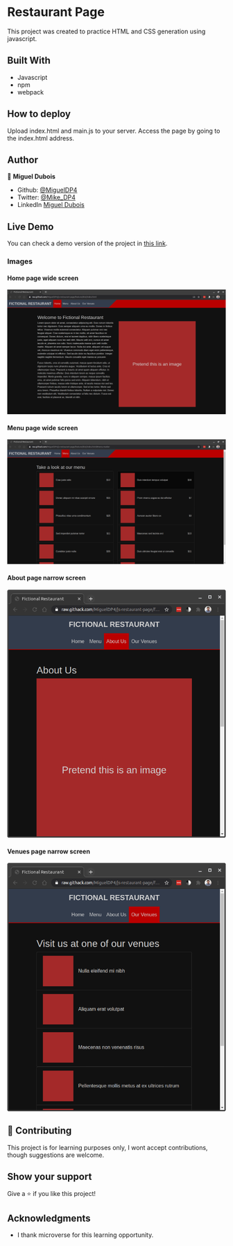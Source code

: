# Restaurant Page

This project was created to practice HTML and CSS generation using javascript.

## Built With

- Javascript
- npm
- webpack 

## How to deploy
Upload index.html and main.js to your server. Access the page by going to the index.html address.


## Author

👤 **Miguel Dubois**

- Github: [@MiguelDP4](https://github.com/MiguelDP4)
- Twitter: [@Mike_DP4](https://twitter.com/Mike_DP4)
- LinkedIn [Miguel Dubois](https://www.linkedin.com/in/miguel-angel-dubois)

## Live Demo

You can check a demo version of the project in [this link](https://raw.githack.com/MiguelDP4/js-restaurant-page/feature/dist/index.html).

### Images

#### Home page wide screen
![screenshot](./screenshots/home-wide.png)
#### Menu page wide screen
![screenshot](./screenshots/menu-wide.png)
#### About page narrow screen
![screenshot](./screenshots/about-narrow.png)
#### Venues page narrow screen
![screenshot](./screenshots/venues-narrow.png)


## 🤝 Contributing

This project is for learning purposes only, I wont accept contributions, though suggestions are welcome.

## Show your support

Give a ⭐️ if you like this project!

## Acknowledgments

- I thank microverse for this learning opportunity.
